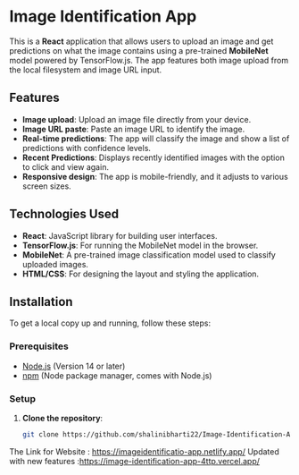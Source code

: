 # Image Identification App

This is a **React** application that allows users to upload an image and get predictions on what the image contains using a pre-trained **MobileNet** model powered by TensorFlow.js. The app features both image upload from the local filesystem and image URL input.

## Features
- **Image upload**: Upload an image file directly from your device.
- **Image URL paste**: Paste an image URL to identify the image.
- **Real-time predictions**: The app will classify the image and show a list of predictions with confidence levels.
- **Recent Predictions**: Displays recently identified images with the option to click and view again.
- **Responsive design**: The app is mobile-friendly, and it adjusts to various screen sizes.

## Technologies Used
- **React**: JavaScript library for building user interfaces.
- **TensorFlow.js**: For running the MobileNet model in the browser.
- **MobileNet**: A pre-trained image classification model used to classify uploaded images.
- **HTML/CSS**: For designing the layout and styling the application.

## Installation

To get a local copy up and running, follow these steps:

### Prerequisites
- [Node.js](https://nodejs.org/) (Version 14 or later)
- [npm](https://www.npmjs.com/) (Node package manager, comes with Node.js)

### Setup

1. **Clone the repository**:
   ```bash
   git clone https://github.com/shalinibharti22/Image-Identification-App.git


The Link for  Website : https://imageidentificatio-app.netlify.app/
Updated with new features :https://image-identification-app-4ttp.vercel.app/

